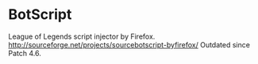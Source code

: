 BotScript
=========

League of Legends script injector by Firefox. http://sourceforge.net/projects/sourcebotscript-byfirefox/
Outdated since Patch 4.6.
